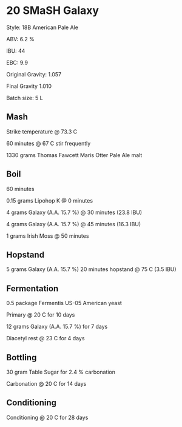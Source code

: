# 20 SMaSH Galaxy

Style: 18B American Pale Ale

ABV: 6.2 %

IBU: 44

EBC: 9.9

Original Gravity: 1.057

Final Gravity 1.010

Batch size: 5 L

## Mash

Strike temperature @ 73.3 C

60 minutes @ 67 C stir frequently

1330 grams Thomas Fawcett Maris Otter Pale Ale malt

## Boil

60 minutes

0.15 grams Lipohop K @ 0 minutes

4 grams Galaxy (A.A. 15.7 %) @ 30 minutes (23.8 IBU)

4 grams Galaxy (A.A. 15.7 %) @ 45 minutes (16.3 IBU)

1 grams Irish Moss @ 50 minutes

## Hopstand

5 grams Galaxy (A.A. 15.7 %) 20 minutes hopstand @ 75 C (3.5 IBU)

## Fermentation

0.5 package Fermentis US-05 American yeast

Primary @ 20 C for 10 days

12 grams Galaxy (A.A. 15.7 %) for 7 days

Diacetyl rest @ 23 C for 4 days

## Bottling

30 gram Table Sugar for 2.4 % carbonation

Carbonation @ 20 C for 14 days

## Conditioning

Conditioning @ 20 C for 28 days
